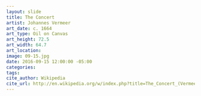 ```yaml
---
layout: slide
title: The Concert
artist: Johannes Vermeer
art_date: c. 1664
art_type: Oil on Canvas
art_height: 72.5
art_width: 64.7
art_location:
image: 09-15.jpg
date: 2016-09-15 12:00:00 -05:00
categories:
tags:
cite_author: Wikipedia
cite_url: http://en.wikipedia.org/w/index.php?title=The_Concert_(Vermeer)&oldid=589486391
---
```

